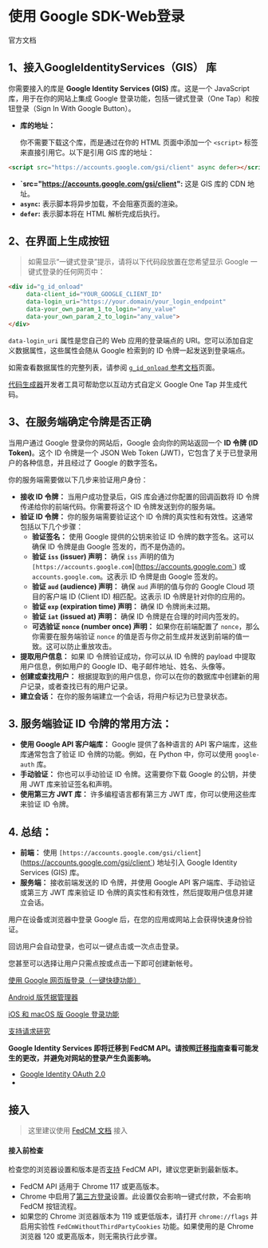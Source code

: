 # 使用 Google SDK-Web登录

官方文档

## 1、接入GoogleIdentityServices（GIS） 库

你需要接入的库是 **Google Identity Services (GIS)** 库。这是一个 JavaScript 库，用于在你的网站上集成 Google 登录功能，包括一键式登录（One Tap）和按钮登录（Sign In With Google Button）。

- **库的地址：**

  你不需要下载这个库，而是通过在你的 HTML 页面中添加一个 `<script>` 标签来直接引用它。以下是引用 GIS 库的地址：

```html
<script src="https://accounts.google.com/gsi/client" async defer></script>
```


  *   **`src="https://accounts.google.com/gsi/client":** 这是 GIS 库的 CDN 地址。
  *   **`async`:**  表示脚本将异步加载，不会阻塞页面的渲染。
  *   **`defer`:** 表示脚本将在 HTML 解析完成后执行。

## 2、在界面上生成按钮

> 如需显示“一键式登录”提示，请将以下代码段放置在您希望显示 Google 一键式登录的任何网页中：

```html
<div id="g_id_onload"
     data-client_id="YOUR_GOOGLE_CLIENT_ID"
     data-login_uri="https://your.domain/your_login_endpoint"
     data-your_own_param_1_to_login="any_value"
     data-your_own_param_2_to_login="any_value">
</div>
```

`data-login_uri` 属性是您自己的 Web 应用的登录端点的 URI。您可以添加自定义数据属性，这些属性会随从 Google 检索到的 ID 令牌一起发送到登录端点。

如需查看数据属性的完整列表，请参阅 [`g_id_onload` 参考文档](https://developers.google.com/identity/gsi/web/reference/html-reference?hl=zh-cn#element_with_id_g_id_onload)页面。

[代码生成器](https://developers.google.com/identity/gsi/web/tools/configurator?hl=zh-cn)开发者工具可帮助您以互动方式自定义 Google One Tap 并生成代码。



## 3、在服务端确定令牌是否正确

当用户通过 Google 登录你的网站后，Google 会向你的网站返回一个 **ID 令牌 (ID Token)**。这个 ID 令牌是一个 JSON Web Token (JWT)，它包含了关于已登录用户的各种信息，并且经过了 Google 的数字签名。

你的服务端需要做以下几步来验证用户身份：

*   **接收 ID 令牌：**  当用户成功登录后，GIS 库会通过你配置的回调函数将 ID 令牌传递给你的前端代码。你需要将这个 ID 令牌发送到你的服务端。
*   **验证 ID 令牌：**  你的服务端需要验证这个 ID 令牌的真实性和有效性。这通常包括以下几个步骤：
    *   **验证签名：**  使用 Google 提供的公钥来验证 ID 令牌的数字签名。这可以确保 ID 令牌是由 Google 签发的，而不是伪造的。
    *   **验证 `iss` (issuer) 声明：**  确保 `iss` 声明的值为 `[https://accounts.google.com`](https://accounts.google.com`) 或 `accounts.google.com`。这表示 ID 令牌是由 Google 签发的。
    *   **验证 `aud` (audience) 声明：**  确保 `aud` 声明的值与你的 Google Cloud 项目的客户端 ID (Client ID) 相匹配。这表示 ID 令牌是针对你的应用的。
    *   **验证 `exp` (expiration time) 声明：**  确保 ID 令牌尚未过期。
    *   **验证 `iat` (issued at) 声明：** 确保 ID 令牌是在合理的时间内签发的。
    *   **可选验证 `nonce` (number once) 声明：** 如果你在前端配置了 `nonce`，那么你需要在服务端验证 `nonce` 的值是否与你之前生成并发送到前端的值一致。这可以防止重放攻击。
*   **提取用户信息：**  如果 ID 令牌验证成功，你可以从 ID 令牌的 payload 中提取用户信息，例如用户的 Google ID、电子邮件地址、姓名、头像等。
*   **创建或查找用户：**  根据提取到的用户信息，你可以在你的数据库中创建新的用户记录，或者查找已有的用户记录。
*   **建立会话：**  在你的服务端建立一个会话，将用户标记为已登录状态。

## **3. 服务端验证 ID 令牌的常用方法：**

*   **使用 Google API 客户端库：**  Google 提供了各种语言的 API 客户端库，这些库通常包含了验证 ID 令牌的功能。例如，在 Python 中，你可以使用 `google-auth` 库。
*   **手动验证：**  你也可以手动验证 ID 令牌。这需要你下载 Google 的公钥，并使用 JWT 库来验证签名和声明。
*   **使用第三方 JWT 库：**  许多编程语言都有第三方 JWT 库，你可以使用这些库来验证 ID 令牌。

## **4. 总结：**

*   **前端：**  使用 `[https://accounts.google.com/gsi/client`](https://accounts.google.com/gsi/client`) 地址引入 Google Identity Services (GIS) 库。
*   **服务端：**  接收前端发送的 ID 令牌，并使用 Google API 客户端库、手动验证或第三方 JWT 库来验证 ID 令牌的真实性和有效性，然后提取用户信息并建立会话。





用户在设备或浏览器中登录 Google 后，在您的应用或网站上会获得快速身份验证。

回访用户会自动登录，也可以一键点击或一次点击登录。

您甚至可以选择让用户只需点按或点击一下即可创建新帐号。

[使用 Google 网页版登录（一键快捷功能）](https://developers.google.com/identity/gsi/web/guides/display-google-one-tap?hl=zh-cn)

[Android 版凭据管理器](https://developers.google.com/identity/android-credential-manager?hl=zh-cn)

[iOS 和 macOS 版 Google 登录功能](https://developers.google.com/identity/sign-in/ios/start?hl=zh-cn)

[支持请求研究](https://developers.google.com/identity/sign-in/case-studies?hl=zh-cn)

**Google Identity Services 即将迁移到 FedCM API。请按照[迁移指南](https://developers.google.com/identity/gsi/web/guides/fedcm-migration?hl=zh-cn)查看可能发生的更改，并避免对网站的登录产生负面影响。**



- [Google Identity OAuth 2.0](https://developers.google.com/identity/protocols/oauth2?hl=zh-cn)
- 



## 接入

> 这里建议使用 [FedCM 文档](https://developers.google.com/identity/gsi/web/guides/fedcm-migration?hl=zh-cn) 接入



#### 接入前检查

检查您的浏览器设置和版本是否[支持](https://developers.google.com/identity/gsi/web/guides/supported-browsers?hl=zh-cn) FedCM API，建议您更新到最新版本。

- FedCM API 适用于 Chrome 117 或更高版本。
- Chrome 中启用了[第三方登录](https://support.google.com/chrome/answer/14264742?hl=zh-cn)设置。此设置仅会影响一键式付款，不会影响 FedCM 按钮流程。
- 如果您的 Chrome 浏览器版本为 119 或更低版本，请打开 `chrome://flags` 并启用实验性 `FedCmWithoutThirdPartyCookies` 功能。如果使用的是 Chrome 浏览器 120 或更高版本，则无需执行此步骤。